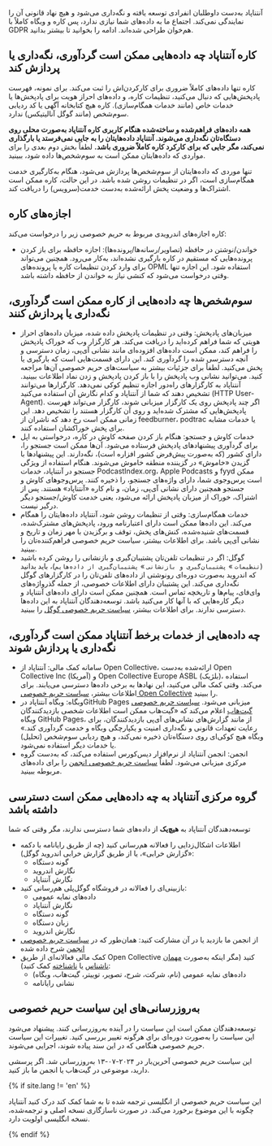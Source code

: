 آنتناپاد به‌دست داوطلبان انفرادی توسعه یافته و نگه‌داری می‌شود و هیچ نهاد قانونی آن را نمایندگی نمی‌کند. اجتماع ما به داده‌های شما نیازی ندارد، پس کاره و وبگاه کاملاً با GDPR هم‌خوان طراحی شده‌اند. ادامه را بخوانید تا بیشتر بدانید.

## کاره آنتناپاد چه داده‌هایی ممکن است گردآوری، نگه‌داری یا پردازش کند

کاره تنها داده‌های کاملاً ضروری برای کارکردن‌اش را ثبت می‌کند. برای نمونه، فهرست پادپخش‌هایی که دنبال می‌کنید، تنظیمات کاره، و داده‌های احراز هویت برای پادپخش‌ها یا خدمات خاص (مانند خدمات همگام‌سازی). کاره هیچ کتابخانه آگهی یا کد ردیابی سوم‌شخص (مانند گوگل آنالیتیکس) ندارد.

**همه داده‌های فراهم‌شده و ساخته‌شده هنگام کاربری کاره آنتناپاد به‌صورت محلی روی دستگاه‌تان نگه‌داری می‌شوند. آنتناپاد داده‌هایتان را به جایی نمی‌فرستد یا بارگذاری نمی‌کند، مگر جایی که برای کارکرد کاره کاملاً ضروری باشد.** لطفاً بخش دوم بعدی را برای مواردی که داده‌هایتان ممکن است به سوم‌شخص‌ها داده شود، ببینید.

تنها موردی که داده‌هایتان از سوم‌شخص‌ها پردازش می‌شود، هنگام به‌کارگیری خدمت همگام‌سازی است، اگر در تنظیمات روشن شده باشد. در این حالت، کاره ممکن است اشتراک‌ها و وضعیت پخش ارائه‌شده به‌دست خدمت(سرویس) را دریافت کند.

## اجازه‌های کاره

کاره اجازه‌های اندرویدی مربوط به حریم خصوصی زیر را درخواست می‌کند:

- خواندن/نوشتن در حافظه (تصاویر/رسانه‌ها/پرونده‌ها): اجازه حافظه برای باز کردن پرونده‌هایی که مستقیم در کاره بارگیری نشده‌اند، به‌کار می‌رود. همچنین می‌تواند برای وارد کردن تنظیمات کاره یا پرونده‌های OPML استفاده شود. این اجازه تنها وقتی درخواست می‌شود که کنشی نیاز به خواندن از حافظه داشته باشد.

## سوم‌شخص‌ها چه داده‌هایی از کاره ممکن است گردآوری، نگه‌داری یا پردازش کنند

- میزبان‌های پادپخش: وقتی در تنظیمات پادپخش داده شده، میزبان داده‌های احراز هویتی که شما فراهم کرده‌اید را دریافت می‌کند. هر کارگزار وب که خوراک پادپخش را فراهم کند، ممکن است داده‌های افزوده‌ای مانند نشانی آی‌پی، زمان دسترسی و آنچه دسترسی شده را گردآوری کند. این دارای قسمت‌هایی است که بارگیری یا پخش می‌کنید. لطفاً برای جزئیات بیشتر به سیاست‌های حریم خصوصی آن‌ها مراجعه کنید. می‌توانید نشانی وب پادپخش را با باز کردن پادپخش و زدن نماد اطلاعات ببینید. آنتناپاد به کارگزارهای راه‌دور اجازه تنظیم کوکی نمی‌دهد. کارگزارها می‌توانند تشخیص دهند که شما از آنتناپاد و کدام نگارش آن استفاده می‌کنید (HTTP User-Agent). اگر چند پادپخش روی یک کارگزار میزبانی شوند، کارگزار می‌تواند فهرست پادپخش‌هایی که مشترک شده‌اید و روی آن کارگزار هستند را تشخیص دهد. این زمانی ممکن است رخ دهد که ناشران از feedburner، podtrac یا خدمات مشابه برای پخش خوراکشان استفاده کنند.
- خدمات کاوش و جستجو: هنگام باز کردن صفحه کاوش در کاره، درخواستی به اپل برای گردآوری پیشنهادهای پادپخش فرستاده می‌شود. آن‌ها ممکن است جستجو را، دارای کشور (که به‌صورت پیش‌فرض کشور افزاره است)، نگه‌دارند. این پیشنهادها با گزیدن «خاموش» در گزیننده منطقه خاموش می‌شوند. هنگام استفاده از ویژگی جستجو در آنتناپاد، خدمات PodcastIndex.org، Apple Podcasts و fyyd ممکن است پرس‌وجوی شما، دارای واژه‌های جستجو، را ذخیره کنند. پرس‌وجوهای کاوش و جستجو همچنین دارای نشانی آی‌پی، زمان، و نام کاره «آنتناپاد» هستند. پس از اشتراک، خوراک از میزبان پادپخش ارائه می‌شود، یعنی خدمت کاوش/جستجو دیگر درگیر نیست.
- خدمات همگام‌سازی: وقتی از تنظیمات روشن شود، آنتناپاد داده‌هایتان را همگام می‌کند. این داده‌ها ممکن است دارای اعتبارنامه ورود، پادپخش‌های مشترک‌شده، قسمت‌های شنیده‌شده، کنش‌های پخش، توقف و برگزیدن با مهر زمان و تاریخ و نشانی آی‌پی باشد. برای اطلاعات بیشتر، سیاست حریم خصوصی فراهم‌کننده‌تان را ببینید.
- گوگل: اگر در تنظیمات تلفن‌تان پشتیبان‌گیری و بازنشانی را روشن کرده باشید (`تنظیمات` » `پشتیبان‌گیری و بازنشانی` » `پشتیبان‌گیری از داده‌هایم`)، باید بدانید که اندروید به‌صورت دوره‌ای رونوشتی از داده‌های تلفن‌تان را در کارگزارهای گوگل نگه‌داری می‌کند. این پشتیبان دارای اطلاعات خصوصی، از جمله گذرواژه‌های وای‌فای، پیام‌ها و تاریخچه تماس است. همچنین ممکن است دارای داده‌های آنتناپاد و دیگر کاره‌هایی که با آنها کار می‌کنید باشد. توسعه‌دهندگان آنتناپاد به این داده‌ها دسترسی ندارند. برای اطلاعات بیشتر، [سیاست حریم خصوصی گوگل](https://policies.google.com) را ببینید.

## چه داده‌هایی از خدمات برخط آنتناپاد ممکن است گردآوری، نگه‌داری یا پردازش شوند

- سامانه کمک مالی: آنتناپاد از Open Collective، ارائه‌شده به‌دست Open Collective Inc (آمریکا) و Open Collective Europe ASBL (بلژیک)، استفاده می‌کند. وقتی کمک مالی می‌کنید، این نهادها به برخی داده‌ها دسترسی می‌یابند. برای اطلاعات بیشتر، [سیاست حریم خصوصی Open Collective](https://opencollective.com/privacypolicy) را ببینید.
- وبگاه: وبگاه آنتناپاد درGitHub Pages میزبانی می‌شود. [سیاست حریم خصوصی گیت‌هاب](https://docs.github.com/en/github/site-policy/github-privacy-statement#github-pages) اعلام می‌کند که «گیت‌هاب ممکن است اطلاعات شخصی بازدیدکنندگان وبگاه GitHub Pages، از مانند گزارش‌های نشانی‌های آی‌پی بازدیدکنندگان، برای رعایت تعهدات قانونی و نگه‌داری امنیت و یکپارچگی وبگاه و خدمت گردآوری کند.» وبگاه هیچ کوکی‌ای روی دستگاه‌تان ذخیره نمی‌کند، و هیچ ردیابی سوم‌شخص (تحلیل) یا خدمات دیگر استفاده نمی‌شود.
- انجمن: انجمن آنتناپاد از نرم‌افزار دیس‌کورس استفاده می‌کند، که به‌دست گروه مرکزی میزبانی می‌شود. لطفاً [سیاست حریم خصوصی انجمن](https://forum.antennapod.org/privacy) را برای داده‌های مربوطه ببینید.

## گروه مرکزی آنتناپاد به چه داده‌هایی ممکن است دسترسی داشته باشد

توسعه‌دهندگان آنتناپاد به **هیچ‌یک** از داده‌های شما دسترسی ندارند، مگر وقتی که شما

- اطلاعات اشکال‌زدایی را فعالانه هم‌رسانی کنید (چه از طریق رایانامه با دکمه «گزارش خرابی»، یا از طریق گزارش خرابی اندروید گوگل):
   - گونه دستگاه
   - نگارش اندروید
   - نگارش آنتناپاد
- بازبینی‌ای را فعالانه در فروشگاه گوگل‌پلی هم‌رسانی کنید:
   - داده‌های نمایه عمومی
   - نگارش آنتناپاد
   - گونه دستگاه
   - زبان دستگاه
   - نگارش اندروید
- از انجمن ما بازدید یا در آن مشارکت کنید: همان‌طور که در [سیاست حریم خصوصی انجمن](https://forum.antennapod.org/privacy) شرح داده شده
- کمک مالی فعالانه‌ای از طریق Open Collective کنید (مگر اینکه به‌صورت [مهمان ناشناس](https://docs.opencollective.com/help/financial-contributors/payments#contributing-as-a-guest) یا [ناشناخته](https://docs.opencollective.com/help/financial-contributors/payments#select-a-contributor) کمک کنید):
   - داده‌های نمایه عمومی (نام، شرکت، شرح، تصویر، توییتر، گیت‌هاب، وبگاه)
   - نشانی رایانامه

## به‌روزرسانی‌های این سیاست حریم خصوصی

توسعه‌دهندگان ممکن است این سیاست را در آینده به‌روزرسانی کنند. پیشنهاد می‌شود این سیاست را به‌صورت دوره‌ای برای هرگونه تغییر بررسی کنید. تغییرات این سیاست حریم خصوصی هنگامی که در این سند پیاده شوند، اجرایی می‌شوند.

این سیاست حریم خصوصی آخرین‌بار در ۲۰۲۴-۰۷-۱۳ به‌روزرسانی شد. اگر پرسشی دارید، موضوعی در گیت‌هاب یا انجمن ما باز کنید.

{% if site.lang != 'en' %}

این سیاست حریم خصوصی از انگلیسی ترجمه شده تا به شما کمک کند درک کنید آنتناپاد چگونه با این موضوع برخورد می‌کند. در صورت ناسازگاری نسخه اصلی و ترجمه‌شده، نسخه انگلیسی اولویت دارد.

{% endif %}
